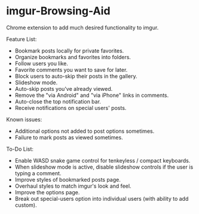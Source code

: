 # imgur-Browsing-Aid
Chrome extension to add much desired functionality to imgur.

Feature List:
* Bookmark posts locally for private favorites.
* Organize bookmarks and favorites into folders.
* Follow users you like.
* Favorite comments you want to save for later.
* Block users to auto-skip their posts in the gallery.
* Slideshow mode.
* Auto-skip posts you've already viewed.
* Remove the "via Android" and "via iPhone" links in comments.
* Auto-close the top notification bar.
* Receive notifications on special users' posts.


Known issues:
* Additional options not added to post options sometimes.
* Failure to mark posts as viewed sometimes.

To-Do List:
* Enable WASD snake game control for tenkeyless / compact keyboards.
* When slideshow mode is active, disable slideshow controls if the user is typing a comment.
* Improve styles of bookmarked posts page.
* Overhaul styles to match imgur's look and feel.
* Improve the options page.
* Break out special-users option into individual users (with ability to add custom).
